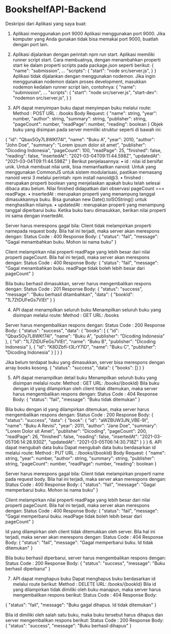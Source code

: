 # BookshelfAPI-Backend

Deskripsi dari Aplikasi yang saya buat:

1.	Aplikasi menggunakan port 9000
Aplikasi menggunakan port 9000. Jika komputer yang Anda gunakan tidak bisa memakai port 9000,  buatlah dengan port lain.
2.	Aplikasi dijalankan dengan perintah npm run start.
Aplikasi memiliki runner script start. Cara membuatnya, dengan menambahkan properti start ke dalam properti scripts pada package.json seperti berikut:
{
  "name": "submission",
  ...
  "scripts": {
    "start": "node src/server.js",
  }
}
Aplikasi tidak dijalankan dengan menggunakan nodemon. Jika ingin menggunakan nodemon dalam proses development, masukkan nodemon kedalam runner script lain, contohnya:
{
  "name": "submission",
  ...
  "scripts": {
    "start": "node src/server.js",
    "start-dev": "nodemon src/server.js",
  }
}


3.	API dapat menyimpan buku
dapat menyimpan buku melalui route:
Method : POST
URL : /books
Body Request:
{
    "name": string,
    "year": number,
    "author": string,
    "summary": string,
    "publisher": string,
    "pageCount": number,
    "readPage": number,
    "reading": boolean
}
Objek buku yang disimpan pada server memiliki struktur seperti di bawah ini:

{
    "id": "Qbax5Oy7L8WKf74l",
    "name": "Buku A",
    "year": 2010,
    "author": "John Doe",
    "summary": "Lorem ipsum dolor sit amet",
    "publisher": "Dicoding Indonesia",
    "pageCount": 100,
    "readPage": 25,
    "finished": false,
    "reading": false,
    "insertedAt": "2021-03-04T09:11:44.598Z",
    "updatedAt": "2021-03-04T09:11:44.598Z"
}
Berikut penjelasannya:
•	id : nilai id bersifat unik. Untuk membuat nilai unik, bisa memanfaatkan nanoid. Untuk  yang menggunakan CommonJS untuk sistem modularisasi, pastikan memasang nanoid versi 3 melalui perintah: npm install nanoid@3.
•	finished : merupakan properti boolean yang menjelaskan apakah buku telah selesai dibaca atau belum. Nilai finished didapatkan dari observasi pageCount === readPage.
•	insertedAt : merupakan properti yang menampung tanggal dimasukkannya buku. Bisa gunakan new Date().toISOString() untuk menghasilkan nilainya.
•	updatedAt : merupakan properti yang menampung tanggal diperbarui buku. Ketika buku baru dimasukkan, berikan nilai properti ini sama dengan insertedAt.

Server harus merespons gagal bila:
Client tidak melampirkan properti namepada request body. Bila hal ini terjadi, maka server akan merespons dengan:
Status Code : 400
Response Body:
{
    "status": "fail",
    "message": "Gagal menambahkan buku. Mohon isi nama buku"
}

Client melampirkan nilai properti readPage yang lebih besar dari nilai properti pageCount. Bila hal ini terjadi, maka server akan merespons dengan:
Status Code : 400
Response Body:
{
    "status": "fail",
    "message": "Gagal menambahkan buku. readPage tidak boleh lebih besar dari pageCount"
}

Bila buku berhasil dimasukkan, server harus mengembalikan respons dengan:
Status Code : 201
Response Body:
{
    "status": "success",
    "message": "Buku berhasil ditambahkan",
    "data": {
        "bookId": "1L7ZtDUFeGs7VlEt"
    }
}

4.	 API dapat menampilkan seluruh buku
Menampilkan seluruh buku yang disimpan melalui route:
Method : GET
URL: /books

Server harus mengembalikan respons dengan:
Status Code : 200
Response Body:
{
    "status": "success",
    "data": {
        "books": [
            {
                "id": "Qbax5Oy7L8WKf74l",
                "name": "Buku A",
                "publisher": "Dicoding Indonesia"
            },
            {
                "id": "1L7ZtDUFeGs7VlEt",
                "name": "Buku B",
                "publisher": "Dicoding Indonesia"
            },
            {
                "id": "K8DZbfI-t3LrY7lD",
                "name": "Buku C",
                "publisher": "Dicoding Indonesia"
            }
        ]
    }
}

Jika belum terdapat buku yang dimasukkan, server bisa merespons dengan array books kosong.
{
    "status": "success",
    "data": {
        "books": []
    }
}

5.	 API dapat menampilkan detail buku
Menampilkan seluruh buku yang disimpan melalui route:
Method : GET
URL: /books/{bookId}
Bila buku dengan id yang dilampirkan oleh client tidak ditemukan, maka server harus mengembalikan respons dengan:
Status Code : 404
Response Body:
{
    "status": "fail",
    "message": "Buku tidak ditemukan"
}

Bila buku dengan id yang dilampirkan ditemukan, maka server harus mengembalikan respons dengan:
Status Code : 200
Response Body:
{
    "status": "success",
    "data": {
        "book": {
            "id": "aWZBUW3JN_VBE-9I",
            "name": "Buku A Revisi",
            "year": 2011,
            "author": "Jane Doe",
            "summary": "Lorem Dolor sit Amet",
            "publisher": "Dicoding",
            "pageCount": 200,
            "readPage": 26,
            "finished": false,
            "reading": false,
            "insertedAt": "2021-03-05T06:14:28.930Z",
            "updatedAt": "2021-03-05T06:14:30.718Z"
        }
    }
}
6.	 API dapat mengubah data buku
Dapat mengubah data buku berdasarkan id melalui route:
Method : PUT
URL : /books/{bookId}
Body Request:
{
    "name": string,
    "year": number,
    "author": string,
    "summary": string,
    "publisher": string,
    "pageCount": number,
    "readPage": number,
    "reading": boolean
}

Server harus merespons gagal bila:
Client tidak melampirkan properti name pada request body. Bila hal ini terjadi, maka server akan merespons dengan:
Status Code : 400
Response Body:
{
    "status": "fail",
    "message": "Gagal memperbarui buku. Mohon isi nama buku"
}

Client melampirkan nilai properti readPage yang lebih besar dari nilai properti pageCount. Bila hal ini terjadi, maka server akan merespons dengan:
Status Code : 400
Response Body:
{
    "status": "fail",
    "message": "Gagal memperbarui buku. readPage tidak boleh lebih besar dari pageCount"
}

Id yang dilampirkan oleh client tidak ditemukkan oleh server. Bila hal ini terjadi, maka server akan merespons dengan:
Status Code : 404
Response Body:
{
    "status": "fail",
    "message": "Gagal memperbarui buku. Id tidak ditemukan"
}

Bila buku berhasil diperbarui, server harus mengembalikan respons dengan:
Status Code : 200
Response Body:
{
    "status": "success",
    "message": "Buku berhasil diperbarui"
}

7.	 API dapat menghapus buku
Dapat menghapus buku berdasarkan id melalui route berikut:
Method : DELETE
URL: /books/{bookId}
Bila id yang dilampirkan tidak dimiliki oleh buku manapun, maka server harus mengembalikan respons berikut:
Status Code : 404
Response Body:

{
    "status": "fail",
    "message": "Buku gagal dihapus. Id tidak ditemukan"
}

Bila id dimiliki oleh salah satu buku, maka buku tersebut harus dihapus dan server mengembalikan respons berikut:
Status Code : 200
Response Body:
{
    "status": "success",
    "message": "Buku berhasil dihapus"
}

